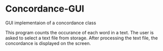 # Concordance-GUI
GUI implementaion of a concordance class

This program counts the occurance of each word in a text. The user is asked to select a text file from storage. After processing the text file, the concordance is displayed on the screen.
